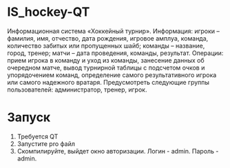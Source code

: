 # IS_hockey-QT
Информационная система «Хоккейный турнир». Информация:
игроки – фамилия, имя, отчество, дата рождения, игровое амплуа, команда,
количество забитых или пропущенных шайб; команды – название, город,
тренер; матчи – дата проведения, команды, результат. Операции: прием игрока
в команду и уход из команды, занесение данных об очередном матче, вывод
турнирной таблицы с подсчетом очков и упорядочением команд, определение
самого результативного игрока или самого надежного вратаря. Предусмотреть
следующие группы пользователей: администратор, тренер, игрок.
# Запуск
1. Требуется QT
2. Запустите pro файл
3. Скомпилируйте, выйдет окно авторизации. Логин - admin. Пароль - admin.
